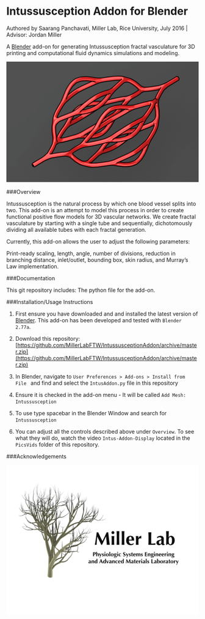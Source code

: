 # Intussusception Addon for Blender

Authored by Saarang Panchavati, Miller Lab, Rice University, July 2016 | Advisor: Jordan Miller

A [Blender](http://www.blender.org) add-on for generating Intussusception fractal vasculature for 3D printing and computational fluid dynamics simulations and modeling.

![MillerLab logo](Intussusception.png)


###Overview

Intussusception is the natural process by which one blood vessel splits into two.  This add-on is an attempt to model this process in order to create functional positive flow models for 3D vascular networks. We create fractal vasculature by starting with a single tube and sequentially, dichotomously dividing all available tubes with each fractal generation. 

Currently, this add-on allows the user to adjust the following parameters: 

Print-ready scaling, length, angle, number of divisions, reduction in branching distance, inlet/outlet, bounding box, skin radius, and Murray’s Law implementation. 

###Documentation 

This git repository includes: The python file for the add-on. 

###Installation/Usage Instructions

1. First ensure you have downloaded and and installed the latest version of [Blender](http://www.blender.org). This add-on has been developed and tested with `Blender 2.77a`.

1. Download this repository: [https://github.com/MillerLabFTW/IntussusceptionAddon/archive/master.zip](https://github.com/MillerLabFTW/IntussusceptionAddon/archive/master.zip)

1. In Blender, navigate to `User Preferences > Add-ons > Install from File ` and find and select the `IntusAddon.py` file in this repository

1. Ensure it is checked in the add-on menu - It will be called `Add Mesh: Intussusception`

1. To use type spacebar in the Blender Window and search for `Intussusception`

1. You can adjust all the controls described above under `Overview`. To see what they will do, watch the video `Intus-Addon-Display` located in the `PicsVids` folder of this repository.


###Acknowledgements


![MillerLab logo](MillerLab_logo.jpg)
